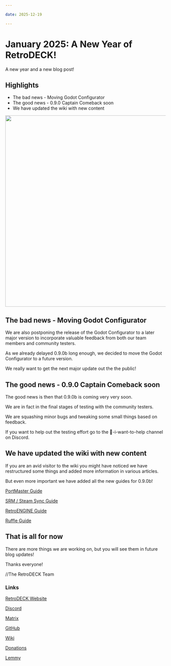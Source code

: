 ```yaml
--- 

date: 2025-12-19

--- 
```


# January 2025: A New Year of RetroDECK!

A new year and a new blog post!

## Highlights

- The bad news - Moving Godot Configurator
- The good news - 0.9.0 Captain Comeback soon
- We have updated the wiki with new content

<!-- more -->

<img src="../rd-lunar-snake-cn-logo.svg" width="600"> 

## The bad news - Moving Godot Configurator

We are also postponing the release of the Godot Configurator to a later major version to incorporate valuable feedback from both our team members and community testers. 

As we already delayed 0.9.0b long enough, we decided to move the Godot Configurator to a future version.

We really want to get the next major update out the the public!

## The good news - 0.9.0 Captain Comeback soon

The good news is then that 0.9.0b is coming very very soon.

We are in fact in the final stages of testing with the community testers.

We are squashing minor bugs and tweaking some small things based on feedback.

If you want to help out the testing effort go to the 💙-i-want-to-help channel on Discord.

## We have updated the wiki with new content

If you are an avid visitor to the wiki you might have noticed we have restructured some things and added more information in various articles. 

But even more important we have added all the new guides for 0.9.0b!

[PortMaster Guide](https://retrodeck.readthedocs.io/en/latest/wiki_system_guides/portmaster/portmaster-guide/)

[SRM / Steam Sync Guide](https://retrodeck.readthedocs.io/en/latest/wiki_system_guides/srm/srm-guide/)

[RetroENGINE Guide](https://retrodeck.readthedocs.io/en/latest/wiki_system_guides/retroengine/retroengine-guide/)

[Ruffle Guide](https://retrodeck.readthedocs.io/en/latest/wiki_emulator_guides/ruffle/ruffle-guide/)

## That is all for now 

There are more things we are working on, but you will see them in future blog updates!
  
Thanks everyone! 

//The RetroDECK Team 

### Links 

[RetroDECK Website](https://retrodeck.net/)  
  
[Discord](https://discord.gg/WDc5C9YWMx) 

[Matrix](https://matrix.to/#/#retrodeck:matrix.org) 

[GitHub](https://github.com/XargonWan/RetroDECK) 

[Wiki](https://github.com/XargonWan/RetroDECK/wiki) 

[Donations](https://retrodeck.readthedocs.io/en/latest/wiki_about/donations-licenses/) 

[Lemmy](https://lemmy.zip/c/retrodeck) 
